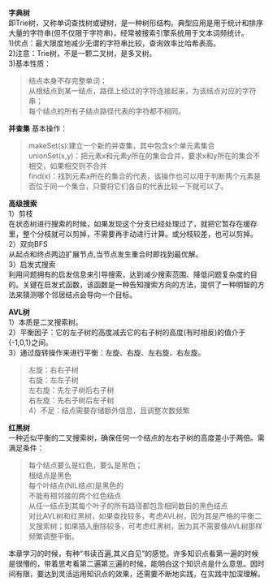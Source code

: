 **字典树**  
即Trie树，又称单词查找树或键树，是一种树形结构。典型应用是用于统计和排序大量的字符串(但不仅限于字符串)，经常被搜索引擎系统用于文本词频统计。  
1)优点：最大限度地减少无谓的字符串比较，查询效率比哈希表高。  
2)注意：Trie树，不是一颗二叉树，是多叉树。  
3)基本性质：  
>结点本身不存完整单词；  
>从根结点到某一结点，路径上经过的字符连接起来，为该结点对应的字符串；  
>每个结点的所有子结点路径代表的字符都不相同。  


**并查集**
基本操作：  
>makeSet(s):建立一个新的并查集，其中包含s个单元素集合  
>unionSet(x,y)：把元素x和元素y所在的集合合并，要求x和y所在的集合不相交，如果相交则不合并  
>find(x)：找到元素x所在的集合的代表，该操作也可以用于判断两个元素是否位于同一个集合，只要将它们各自的代表比较一下就可以了。  


**高级搜索**  
1）剪枝  
在状态树进行搜索的时候，如果发现这个分支已经处理过了，就把它暂存在缓存里，整个分枝就可以剪掉，不需要再手动进行计算。或分枝较差，也可以剪掉。  
2）双向BFS  
从起点和终点两边扩展节点,当节点发生重合时即找到最优解。  
3）启发式搜索  
利用问题拥有的启发信息来引导搜索，达到减少搜索范围、降低问题复杂度的目的。关键在启发式函数，该函数是一种告知搜索方向的方法，提供了一种明智的方法来猜测哪个邻居结点会导向一个目标。  


**AVL树**  
1）本质是二叉搜索树。  
2）平衡因子：它的左子树的高度减去它的右子树的高度(有时相反)的值介于{-1,0,1}之间。  
3）通过旋转操作来进行平衡：左旋、右旋、左右旋、右左旋。  
>左旋：右右子树  
>右旋：左左子树  
>左右旋：先左子树后右子树  
>右左旋：先右子树后左子树  
4）不足：结点需要存储额外信息，且调整次数频繁  


**红黑树**  
一种近似平衡的二叉搜索树，确保任何一个结点的左右子树的高度差小于两倍。需满足条件：  
>每个结点要么是红色，要么是黑色；  
>根结点是黑色  
>每个叶结点(NIL结点)是黑色的  
>不能有相邻接的两个红色结点  
>从任一结点到其每个叶子的所有路径都包含相同数目的黑色结点  
对比AVL树和红黑树，如果查找较多，考虑AVL树，因为其是严格的平衡二叉搜索树；如果插入删除较多，可考虑红黑树，因为其不需要像AVL树那样频繁调整平衡。  

本章学习的时候，有种“书读百遍,其义自见”的感觉。许多知识点看第一遍的时候是很懵的，带着思考看第二遍第三遍的时候，能明白这个知识点是什么意思。因时间有限，要达到灵活运用知识点的效果，还需要不断地实践，在实践中加深理解。

